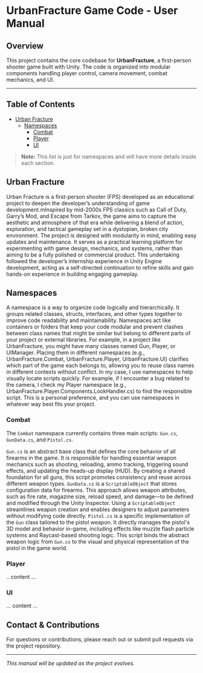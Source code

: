 ﻿# UrbanFracture Game Code - User Manual

## Overview

This project contains the core codebase for **UrbanFracture**, a first-person shooter game built with Unity. 
The code is organized into modular components handling player control, camera movement, combat mechanics, and UI.

---

## Table of Contents
- [Urban Fracture](#urban-fracture)
  - [Namespaces](#namespaces)
    - [Combat](#combat)
    - [Player](#player)
    - [UI](#ui)

> **Note:** This list is just for namespaces and will have more details inside each section.

## Urban Fracture
Urban Fracture is a first-person shooter (FPS) developed as an educational project to deepen the developer’s 
understanding of game development.mInspired by mid-2000s FPS classics such as Call of Duty, Garry’s Mod, 
and Escape from Tarkov, the game aims to capture the aesthetic and atmosphere of that era while delivering a
blend of action, exploration, and tactical gameplay set in a dystopian, broken city environment. 
The project is designed with modularity in mind, enabling easy updates and maintenance. It serves as a 
practical learning platform for experimenting with game design, mechanics, and systems, rather than aiming 
to be a fully polished or commercial product. This undertaking followed the developer’s internship experience 
in Unity Engine development, acting as a self-directed continuation to refine skills and gain hands-on 
experience in building engaging gameplay.

## Namespaces
A namespace is a way to organize code logically and hierarchically. It groups related classes, structs, 
interfaces, and other types together to improve code readability and maintainability. Namespaces act like
containers or folders that keep your code modular and prevent clashes between class names that might be 
similar but belong to different parts of your project or external libraries. For example, in a project like
UrbanFracture, you might have many classes named Gun, Player, or UIManager. Placing them in different 
namespaces (e.g., UrbanFracture.Combat, UrbanFracture.Player, UrbanFracture.UI) clarifies which part of the 
game each belongs to, allowing you to reuse class names in different contexts without conflict. In my case, 
I use namespaces to help visually locate scripts quickly. For example, if I encounter a bug related to the 
camera, I check my Player namespace (e.g., UrbanFracture.Player.Components.LookHandler.cs) to find the 
responsible script. This is a personal preference, and you can use namespaces in whatever way best fits 
your project.


### Combat
The `Combat` namespace currently contains three main scripts: `Gun.cs`, `GunData.cs`, and `Pistol.cs`.

`Gun.cs` is an abstract base class that defines the core behavior of all firearms in the game. 
It is responsible for handling essential weapon mechanics such as shooting, reloading, ammo tracking, 
triggering sound effects, and updating the heads-up display (HUD). By creating a shared foundation for 
all guns, this script promotes consistency and reuse across different weapon types. `GunData.cs` is a 
`ScriptableObject` that stores configuration data for firearms. This approach allows weapon attributes, such 
as fire rate, magazine size, reload speed, and damage—to be defined and modified through the Unity Inspector. 
Using a `ScriptableObject` streamlines weapon creation and enables designers to adjust parameters without 
modifying code directly. `Pistol.cs` is a specific implementation of the `Gun` class tailored to the 
pistol weapon. It directly manages the pistol's 3D model and behavior in-game, including effects like 
muzzle flash particle systems and Raycast-based shooting logic. This script binds the abstract weapon 
logic from `Gun.cs` to the visual and physical representation of the pistol in the game world.


### Player
.. content ...

### UI
... content ...

## Contact & Contributions

For questions or contributions, please reach out or submit pull requests via the project repository.

---

*This manual will be updated as the project evolves.*
